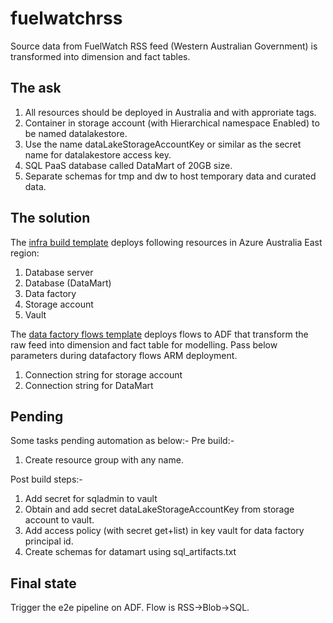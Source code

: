 # fuelwatchrss
Source data from FuelWatch RSS feed (Western Australian Government) is transformed into dimension and fact tables.

## The ask
1. All resources should be deployed in Australia and with approriate tags.
2. Container in storage account (with Hierarchical namespace Enabled) to be named datalakestore.
3. Use the name dataLakeStorageAccountKey or similar as the secret name for datalakestore access key.
3. SQL PaaS database called DataMart of 20GB size.
4. Separate schemas for tmp and dw to host temporary data and curated data.

## The solution
The [infra build template](https://github.com/austindev4/test/blob/main/infra%20build%20template.json) deploys following resources in Azure Australia East region:
1. Database server
2. Database (DataMart)
3. Data factory
4. Storage account
5. Vault

The [data factory flows template](https://github.com/austindev4/test/blob/main/data%20factory%20flows%20template.json) deploys flows to ADF that transform the raw feed into dimension and fact table for modelling.
Pass below parameters during datafactory flows ARM deployment.
1. Connection string for storage account
2. Connection string for DataMart

## Pending
Some tasks pending automation as below:-
Pre build:-
1. Create resource group with any name.

Post build steps:-
1. Add secret for sqladmin to vault 
2. Obtain and add secret dataLakeStorageAccountKey from storage account to vault.
2. Add access policy (with secret get+list) in key vault for data factory principal id.
3. Create schemas for datamart using sql_artifacts.txt

## Final state
Trigger the e2e pipeline on ADF. Flow is RSS->Blob->SQL.
